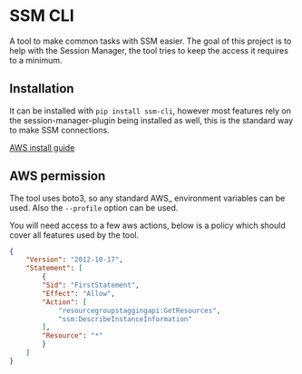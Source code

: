 # SSM CLI

A tool to make common tasks with SSM easier. The goal of this project is to help with the Session Manager, the tool tries to keep the access it requires to a minimum.

## Installation

It can be installed with `pip install ssm-cli`, however most features rely on the session-manager-plugin being installed as well, this is the standard way to make SSM connections.

[AWS install guide](https://docs.aws.amazon.com/systems-manager/latest/userguide/session-manager-working-with-install-plugin.html)

## AWS permission

The tool uses boto3, so any standard AWS_ environment variables can be used. Also the `--profile` option can be used.

You will need access to a few aws actions, below is a policy which should cover all features used by the tool.
```json
{
    "Version": "2012-10-17",
    "Statement": [
        {
        "Sid": "FirstStatement",
        "Effect": "Allow",
        "Action": [
            "resourcegroupstaggingapi:GetResources",
            "ssm:DescribeInstanceInformation"
        ],
        "Resource": "*"
        }
    ]
}
```
